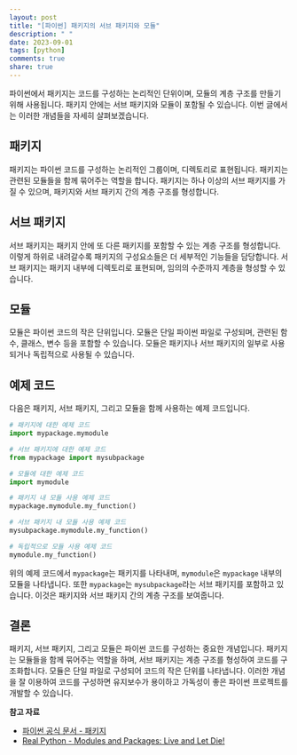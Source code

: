 ```yaml
---
layout: post
title: "[파이썬] 패키지의 서브 패키지와 모듈"
description: " "
date: 2023-09-01
tags: [python]
comments: true
share: true
---
```


파이썬에서 패키지는 코드를 구성하는 논리적인 단위이며, 모듈의 계층 구조를 만들기 위해 사용됩니다. 패키지 안에는 서브 패키지와 모듈이 포함될 수 있습니다. 이번 글에서는 이러한 개념들을 자세히 살펴보겠습니다.

## 패키지

패키지는 파이썬 코드를 구성하는 논리적인 그룹이며, 디렉토리로 표현됩니다. 패키지는 관련된 모듈들을 함께 묶어주는 역할을 합니다. 패키지는 하나 이상의 서브 패키지를 가질 수 있으며, 패키지와 서브 패키지 간의 계층 구조를 형성합니다.

## 서브 패키지

서브 패키지는 패키지 안에 또 다른 패키지를 포함할 수 있는 계층 구조를 형성합니다. 이렇게 하위로 내려갈수록 패키지의 구성요소들은 더 세부적인 기능들을 담당합니다. 서브 패키지는 패키지 내부에 디렉토리로 표현되며, 임의의 수준까지 계층을 형성할 수 있습니다.

## 모듈

모듈은 파이썬 코드의 작은 단위입니다. 모듈은 단일 파이썬 파일로 구성되며, 관련된 함수, 클래스, 변수 등을 포함할 수 있습니다. 모듈은 패키지나 서브 패키지의 일부로 사용되거나 독립적으로 사용될 수 있습니다.

## 예제 코드

다음은 패키지, 서브 패키지, 그리고 모듈을 함께 사용하는 예제 코드입니다.

```python
# 패키지에 대한 예제 코드
import mypackage.mymodule

# 서브 패키지에 대한 예제 코드
from mypackage import mysubpackage

# 모듈에 대한 예제 코드
import mymodule

# 패키지 내 모듈 사용 예제 코드
mypackage.mymodule.my_function()

# 서브 패키지 내 모듈 사용 예제 코드
mysubpackage.mymodule.my_function()

# 독립적으로 모듈 사용 예제 코드
mymodule.my_function()
```

위의 예제 코드에서 `mypackage`는 패키지를 나타내며, `mymodule`은 `mypackage` 내부의 모듈을 나타냅니다. 또한 `mypackage`는 `mysubpackage`라는 서브 패키지를 포함하고 있습니다. 이것은 패키지와 서브 패키지 간의 계층 구조를 보여줍니다.

## 결론

패키지, 서브 패키지, 그리고 모듈은 파이썬 코드를 구성하는 중요한 개념입니다. 패키지는 모듈들을 함께 묶어주는 역할을 하며, 서브 패키지는 계층 구조를 형성하여 코드를 구조화합니다. 모듈은 단일 파일로 구성되어 코드의 작은 단위를 나타냅니다. 이러한 개념을 잘 이용하여 코드를 구성하면 유지보수가 용이하고 가독성이 좋은 파이썬 프로젝트를 개발할 수 있습니다.

**참고 자료**
- [파이썬 공식 문서 - 패키지](https://docs.python.org/3/tutorial/modules.html#packages)
- [Real Python - Modules and Packages: Live and Let Die!](https://realpython.com/python-modules-packages/)